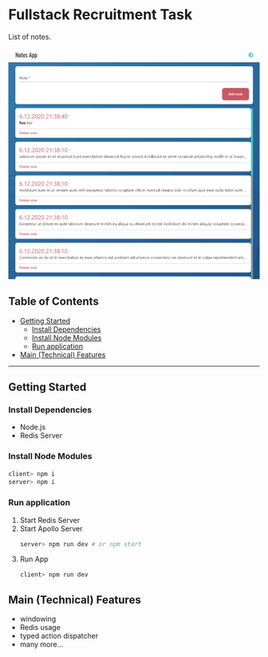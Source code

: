 # Fullstack Recruitment Task  <!-- omit in toc -->
List of notes.

![screen](readme/screen.png)

## Table of Contents <!-- omit in toc -->
- [Getting Started](#getting-started)
  - [Install Dependencies](#install-dependencies)
  - [Install Node Modules](#install-node-modules)
  - [Run application](#run-application)
- [Main (Technical) Features](#main-technical-features)

---

## Getting Started 
### Install Dependencies
- Node.js
- Redis Server

### Install Node Modules
```sh
client> npm i
server> npm i
```

### Run application
1. Start Redis Server
2. Start Apollo Server
    ```sh
    server> npm run dev # or npm start
    ```
3. Run App
    ```sh
    client> npm run dev
    ```

## Main (Technical) Features
- windowing
- Redis usage
- typed action dispatcher
- many more...